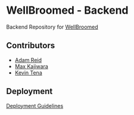 # WellBroomed - Backend

Backend Repository for [WellBroomed](https://www.wellbroomed.com)

## Contributors

- [Adam Reid](https://github.com/iAmAdamReid)
- [Max Kajiwara](https://github.com/maxkajiwara)
- [Kevin Tena](https://github.com/kevten22)

## Deployment

[Deployment Guidelines](https://github.com/well-broomed/backend/blob/deployment-docs/DEPLOYMENT.md)